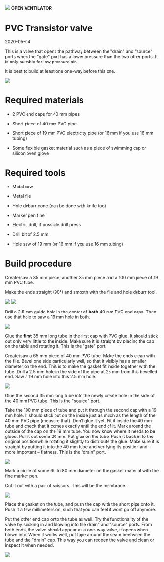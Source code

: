 ![](../../images/OpenVentilatorLogoSmall.png) **OPEN VENTILATOR**

# PVC Transistor valve

2020-05-04

This is a valve that opens the pathway between the "drain" and "source" ports when the "gate" port has a lower pressure than the two other ports. It is only suitable for low pressure air.

It is best to build at least one one-way before this one.

![](images/AssembledTransistorValve.jpg)

# Required materials

- 2 PVC end caps for 40 mm pipes

- Short piece of 40 mm PVC pipe

- Short piece of 19 mm PVC electricity pipe (or 16 mm if you use 16 mm tubing)

- Some flexible gasket material such as a piece of swimming cap or silicon oven glove

# Required tools

- Metal saw

- Metal file

- Hole deburr cone (can be done with knife too)

- Marker pen fine

- Electric drill, if possible drill press

- Drill bit of 2.5 mm

- Hole saw of 19 mm (or 16 mm if you use 16 mm tubing)

# Build procedure

Create/saw a 35 mm piece, another 35 mm piece and a 100 mm piece of 19 mm PVC tube.

Make the ends straight (90°) and smooth with the file and hole deburr tool.

![](images/images/DeburrTubeEnds.jpg)
![](images/images/FlattenTubeEnds.jpg)

Drill a 2.5 mm guide hole in the center of **both** 40 mm PVC end caps. Then use that hole to saw a 19 mm hole in both.

![](images/Cut19mmHole.jpg)

Glue the **first** 35 mm long tube in the first cap with PVC glue. It should stick out only very little to the inside. Make sure it is straight by placing the cap on the table and rotating it. This is the "gate" port.

Create/saw a 65 mm piece of 40 mm PVC tube. Make the ends clean with the file. Bevel one side particularly well, so that it visibly has a smaller diameter on the end. This is to make the gasket fit inside together with the tube. Drill a 2.5 mm hole in the side of the pipe at 25 mm from this bevelled end. Saw a 19 mm hole into this 2.5 mm hole.

![](images/BevelledTube.jpg)

Glue the second 35 mm long tube into the newly create hole in the side of the 40 mm PVC tube. This is the "source" port.

Take the 100 mm piece of tube and put it through the second cap with a 19 mm hole. It should stick out on the inside just as much as the length of the 40 mm PVC pipe (measure that). Don’t glue it yet. Fit it inside the 40 mm tube and check that it comes exactly until the end of it. Mark around the outside of the cap on the 19 mm tube. You now know where it needs to be glued. Pull it out some 20 mm. Put glue on the tube. Push it back in to the original positionwhile rotating it slightly to distribute the glue. Make sure it is straight by putting it into the 40 mm tube and verifying its position and – more important – flatness. This is the “drain” port.

![](images/TransistorValveDrainPort.jpg)

Mark a circle of some 60 to 80 mm diameter on the gasket material with the fine marker pen.

Cut it out with a pair of scissors. This will be the membrane.

![](images/MembraneAndGatePort.jpg)

Place the gasket on the tube, and push the cap with the short pipe onto it. Push it a few millimeters on, such that you can feel it wont go off anymore.

Put the other end cap onto the tube as well. Try the functionality of the valve by sucking in and blowing into the drain" and "source" ports. From both ends, the valve should appear as a one-way valve, it opens when blown into. When it works well, put tape around the seam beetween the tube and the "drain" cap. This way you can reopen the valve and clean or inspect it when needed.

![](images/AssembledTransistorValve.jpg)
